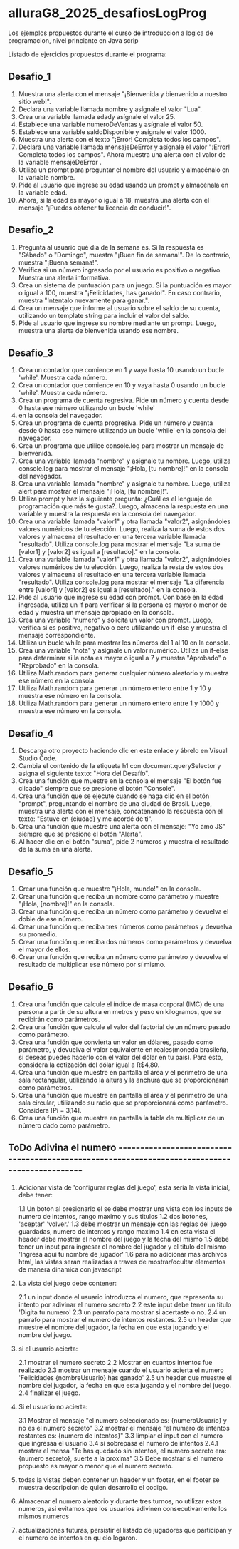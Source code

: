 # alluraG8_2025_desafiosLogProg

Los ejemplos propuestos durante el curso de introduccion a logica de programacion, nivel princiante en Java scrip

Listado de ejercicios propuestos durante el programa:

## Desafio_1

1. Muestra una alerta con el mensaje "¡Bienvenida y bienvenido a nuestro sitio web!".
2. Declara una variable llamada nombre y asígnale el valor "Lua".
3. Crea una variable llamada edady asígnale el valor 25.
4. Establece una variable numeroDeVentas y asígnale el valor 50.
5. Establece una variable saldoDisponible y asígnale el valor 1000.
6. Muestra una alerta con el texto "¡Error! Completa todos los campos".
7. Declara una variable llamada mensajeDeError y asígnale el valor "¡Error! Completa todos los campos". Ahora muestra una
   alerta con el valor de la variable mensajeDeError .
8. Utiliza un prompt para preguntar el nombre del usuario y almacénalo en la variable nombre.
9. Pide al usuario que ingrese su edad usando un prompt y almacénala en la variable edad.
10. Ahora, si la edad es mayor o igual a 18, muestra una alerta con el mensaje "¡Puedes obtener tu licencia de conducir!".

## Desafio_2

1. Pregunta al usuario qué día de la semana es. Si la respuesta es "Sábado" o "Domingo", muestra "¡Buen fin de semana!".
    De lo contrario, muestra "¡Buena semana!".
2. Verifica si un número ingresado por el usuario es positivo o negativo. Muestra una alerta informativa.
3. Crea un sistema de puntuación para un juego. Si la puntuación es mayor o igual a 100, muestra "¡Felicidades, has ganado!".
   En caso contrario, muestra "Intentalo nuevamente para ganar.".
4. Crea un mensaje que informe al usuario sobre el saldo de su cuenta, utilizando un template string para incluir el valor
   del saldo.
5. Pide al usuario que ingrese su nombre mediante un prompt. Luego, muestra una alerta de bienvenida usando ese nombre.

## Desafio_3

1. Crea un contador que comience en 1 y vaya hasta 10 usando un bucle 'while'. Muestra cada número.
2. Crea un contador que comience en 10 y vaya hasta 0 usando un bucle 'while'. Muestra cada número.
3. Crea un programa de cuenta regresiva. Pide un número y cuenta desde 0 hasta ese número utilizando un bucle 'while'
4. en la consola del navegador.
5. Crea un programa de cuenta progresiva. Pide un número y cuenta desde 0 hasta ese número utilizando un bucle 'while'
   en la consola del navegador.
6. Crea un programa que utilice console.log para mostrar un mensaje de bienvenida.
7. Crea una variable llamada "nombre" y asígnale tu nombre. Luego, utiliza console.log para mostrar el mensaje "¡Hola,
   [tu nombre]!" en la consola del navegador.
8. Crea una variable llamada "nombre" y asígnale tu nombre. Luego, utiliza alert para mostrar el mensaje "¡Hola, [tu nombre]!".
9. Utiliza prompt y haz la siguiente pregunta: ¿Cuál es el lenguaje de programación que más te gusta?. Luego, almacena la
   respuesta en una variable y muestra la respuesta en la consola del navegador.
10. Crea una variable llamada "valor1" y otra llamada "valor2", asignándoles valores numéricos de tu elección. Luego, realiza
    la suma de estos dos valores y almacena el resultado en una tercera variable llamada "resultado". Utiliza console.log para
    mostrar el mensaje "La suma de [valor1] y [valor2] es igual a [resultado]." en la consola.
11. Crea una variable llamada "valor1" y otra llamada "valor2", asignándoles valores numéricos de tu elección. Luego, realiza
    la resta de estos dos valores y almacena el resultado en una tercera variable llamada "resultado". Utiliza console.log
    para mostrar el mensaje "La diferencia entre [valor1] y [valor2] es igual a [resultado]." en la consola.
12. Pide al usuario que ingrese su edad con prompt. Con base en la edad ingresada, utiliza un if para verificar si la persona
    es mayor o menor de edad y muestra un mensaje apropiado en la consola.
13. Crea una variable "numero" y solicita un valor con prompt. Luego, verifica si es positivo, negativo o cero utilizando un
    if-else y muestra el mensaje correspondiente.
14. Utiliza un bucle while para mostrar los números del 1 al 10 en la consola.
15. Crea una variable "nota" y asígnale un valor numérico. Utiliza un if-else para determinar si la nota es mayor o igual a 7
    y muestra "Aprobado" o "Reprobado" en la consola.
16. Utiliza Math.random para generar cualquier número aleatorio y muestra ese número en la consola.
17. Utiliza Math.random para generar un número entero entre 1 y 10 y muestra ese número en la consola.
18. Utiliza Math.random para generar un número entero entre 1 y 1000 y muestra ese número en la consola.

## Desafio_4

1. Descarga otro proyecto haciendo clic en este enlace y ábrelo en Visual Studio Code.
2. Cambia el contenido de la etiqueta h1 con document.querySelector y asigna el siguiente texto: "Hora del Desafío".
3. Crea una función que muestre en la consola el mensaje "El botón fue clicado" siempre que se presione el botón "Console".
4. Crea una función que se ejecute cuando se haga clic en el botón "prompt", preguntando el nombre de una ciudad de Brasil.
   Luego, muestra una alerta con el mensaje, concatenando la respuesta con el texto: "Estuve en {ciudad} y me acordé de ti".
5. Crea una función que muestre una alerta con el mensaje: "Yo amo JS" siempre que se presione el botón "Alerta".
6. Al hacer clic en el botón "suma", pide 2 números y muestra el resultado de la suma en una alerta.

## Desafio_5

1. Crear una función que muestre "¡Hola, mundo!" en la consola.
2. Crear una función que reciba un nombre como parámetro y muestre "¡Hola, [nombre]!" en la consola.
3. Crear una función que reciba un número como parámetro y devuelva el doble de ese número.
4. Crear una función que reciba tres números como parámetros y devuelva su promedio.
5. Crear una función que reciba dos números como parámetros y devuelva el mayor de ellos.
6. Crear una función que reciba un número como parámetro y devuelva el resultado de multiplicar ese número por sí mismo.

## Desafio_6

1. Crea una función que calcule el índice de masa corporal (IMC) de una persona a partir de su altura en metros y peso
   en kilogramos, que se recibirán como parámetros.
2. Crea una función que calcule el valor del factorial de un número pasado como parámetro.
3. Crea una función que convierta un valor en dólares, pasado como parámetro, y devuelva el valor equivalente en
   reales(moneda brasileña, si deseas puedes hacerlo con el valor del dólar en tu país). Para esto, considera la cotización
   del dólar igual a R$4,80.
4. Crea una función que muestre en pantalla el área y el perímetro de una sala rectangular, utilizando la altura y la
   anchura que se proporcionarán como parámetros.
5. Crea una función que muestre en pantalla el área y el perímetro de una sala circular, utilizando su radio que se
   proporcionará como parámetro. Considera [Pi = 3,14].
6. Crea una función que muestre en pantalla la tabla de multiplicar de un número dado como parámetro.

## ToDo Adivina el numero ----------------------------------------------------------------------------------------------

1. Adicionar vista de 'configurar reglas del juego', esta seria la vista inicial, debe tener:

   1.1 Un boton al presionarlo el se debe mostrar una vista con los inputs de numero de intentos, rango maximo y sus titulos
   1.2 dos botones, 'aceptar' 'volver.'
   1.3 debe mostrar un mensaje con las reglas del juego guardadas, numero de intentos y rango maximo
   1.4 en esta vista el header debe mostrar el nombre del juego y la fecha del mismo
   1.5 debe tener un input para ingresar el nombre del jugador y el titulo del mismo 'Ingresa aqui tu nombre de jugador'
   1.6 para no adicionar mas archivos html, las vistas seran realizadas a traves de mostrar/ocultar elementos de manera
       dinamica con javascript

2. La vista del juego debe contener:

   2.1 un input donde el usuario introduzca el numero, que representa su intento por adivinar el numero secreto
   2.2 este input debe tener un titulo 'Digita tu numero'
   2.3 un parrafo para mostrar si acertaste o no.
   2.4 un parrafo para mostrar el numero de intentos restantes.
   2.5 un header que muestre el nombre del jugador, la fecha en que esta jugando y el nombre del juego.

3. si el usuario acierta:

   2.1  mostrar el numero secreto
   2.2  Mostrar en cuantos intentos fue realizado
   2.3  mostrar un mensaje cuando el usuario acierta el numero 'Felicidades {nombreUsuario} has ganado'
   2.5  un header que muestre el nombre del jugador, la fecha en que esta jugando y el nombre del juego.
   2.4  finalizar el juego.

4. Si el usuario no acierta:

   3.1  Mostrar el mensaje "el numero seleccionado es: {numeroUsuario} y no es el numero secreto"
   3.2  mostrar el mensaje "el numero de intentos restantes es: {numero de intentos}"
   3.3  limpiar el input con el numero que ingresaa el usuario
   3.4  sí sobrepása el numero de intentos
        2.4.1 mostrar el mensa "Te has quedado sin intentos, el numero secreto era: {numero secreto}, suerte a la proxima"
   3.5  Debe mostrar si el numero propuesto es mayor o menor que el numero secreto.

5. todas la vistas deben contener un header y un footer, en el footer se muestra descripcion de quien desarrollo el codigo.

6. Almacenar el numero aleatorio y durante tres turnos, no utilizar estos numeros, asi evitamos que los usuarios adivinen
   consecutivamente los mismos numeros

7. actualizaciones futuras, persistir el listado de jugadores que participan y el numero de intentos en qu elo logaron.
